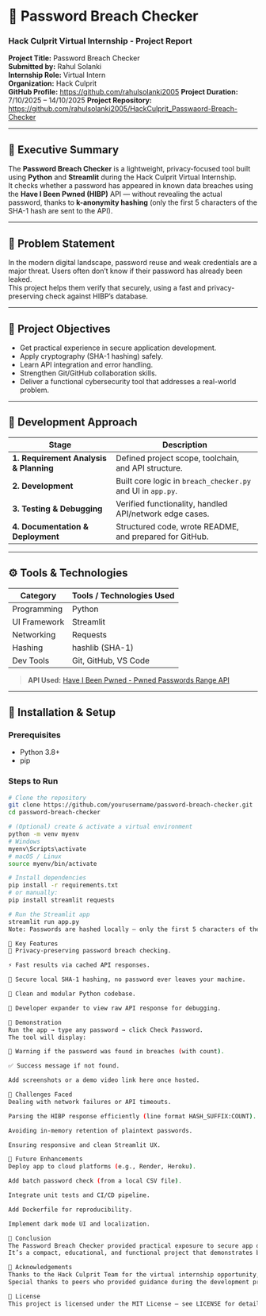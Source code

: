 # 🔐 Password Breach Checker

### **Hack Culprit Virtual Internship - Project Report**

**Project Title:** Password Breach Checker  
**Submitted by:** Rahul Solanki  
**Internship Role:** Virtual Intern  
**Organization:** Hack Culprit  
**GitHub Profile:** https://github.com/rahulsolanki2005
**Project Duration:** 7/10/2025 – 14/10/2025 
**Project Repository:** https://github.com/rahulsolanki2005/HackCulprit_Passwaord-Breach-Checker

---

## 🧠 Executive Summary
The **Password Breach Checker** is a lightweight, privacy-focused tool built using **Python** and **Streamlit** during the Hack Culprit Virtual Internship.  
It checks whether a password has appeared in known data breaches using the **Have I Been Pwned (HIBP)** API — without revealing the actual password, thanks to **k-anonymity hashing** (only the first 5 characters of the SHA-1 hash are sent to the API).

---

## 🚨 Problem Statement
In the modern digital landscape, password reuse and weak credentials are a major threat. Users often don’t know if their password has already been leaked.  
This project helps them verify that securely, using a fast and privacy-preserving check against HIBP’s database.

---

## 🎯 Project Objectives
- Get practical experience in secure application development.  
- Apply cryptography (SHA-1 hashing) safely.  
- Learn API integration and error handling.  
- Strengthen Git/GitHub collaboration skills.  
- Deliver a functional cybersecurity tool that addresses a real-world problem.

---

## 🧩 Development Approach
| Stage | Description |
|--------|--------------|
| **1. Requirement Analysis & Planning** | Defined project scope, toolchain, and API structure. |
| **2. Development** | Built core logic in `breach_checker.py` and UI in `app.py`. |
| **3. Testing & Debugging** | Verified functionality, handled API/network edge cases. |
| **4. Documentation & Deployment** | Structured code, wrote README, and prepared for GitHub. |

---

## ⚙️ Tools & Technologies

| Category | Tools / Technologies Used |
|-----------|----------------------------|
| Programming | Python |
| UI Framework | Streamlit |
| Networking | Requests |
| Hashing | hashlib (SHA-1) |
| Dev Tools | Git, GitHub, VS Code |

> **API Used:** [Have I Been Pwned - Pwned Passwords Range API](https://api.pwnedpasswords.com/range/)

---

## 🧰 Installation & Setup

### Prerequisites
- Python 3.8+
- pip

### Steps to Run
```bash
# Clone the repository
git clone https://github.com/yourusername/password-breach-checker.git
cd password-breach-checker

# (Optional) create & activate a virtual environment
python -m venv myenv
# Windows
myenv\Scripts\activate
# macOS / Linux
source myenv/bin/activate

# Install dependencies
pip install -r requirements.txt
# or manually:
pip install streamlit requests

# Run the Streamlit app
streamlit run app.py
Note: Passwords are hashed locally — only the first 5 characters of the SHA-1 hash are sent to the HIBP API (k-anonymity model).

🌟 Key Features
🔐 Privacy-preserving password breach checking.

⚡ Fast results via cached API responses.

🧠 Secure local SHA-1 hashing, no password ever leaves your machine.

🧾 Clean and modular Python codebase.

💬 Developer expander to view raw API response for debugging.

📸 Demonstration
Run the app → type any password → click Check Password.
The tool will display:

🚨 Warning if the password was found in breaches (with count).

✅ Success message if not found.

Add screenshots or a demo video link here once hosted.

🧗 Challenges Faced
Dealing with network failures or API timeouts.

Parsing the HIBP response efficiently (line format HASH_SUFFIX:COUNT).

Avoiding in-memory retention of plaintext passwords.

Ensuring responsive and clean Streamlit UX.

🚀 Future Enhancements
Deploy app to cloud platforms (e.g., Render, Heroku).

Add batch password check (from a local CSV file).

Integrate unit tests and CI/CD pipeline.

Add Dockerfile for reproducibility.

Implement dark mode UI and localization.

🏁 Conclusion
The Password Breach Checker provided practical exposure to secure app design, Python web development, and cybersecurity principles.
It’s a compact, educational, and functional project that demonstrates both privacy-first thinking and professional coding discipline.

🙏 Acknowledgements
Thanks to the Hack Culprit Team for the virtual internship opportunity, mentorship, and support.
Special thanks to peers who provided guidance during the development process.

📜 License
This project is licensed under the MIT License — see LICENSE for details.
